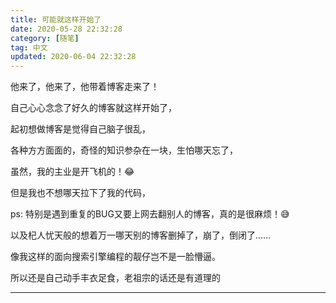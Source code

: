 ```yaml
---
title: 可能就这样开始了
date: 2020-05-28 22:32:28
category: [随笔]
tag: 中文
updated: 2020-06-04 22:32:28
---
```


他来了，他来了，他带着博客走来了！

自己心心念念了好久的博客就这样开始了，

起初想做博客是觉得自己脑子很乱，

各种方方面面的，奇怪的知识参杂在一块，生怕哪天忘了，

虽然，我的主业是开飞机的！😂

但是我也不想哪天拉下了我的代码，

ps: 特别是遇到重复的BUG又要上网去翻别人的博客，真的是很麻烦！😅

以及杞人忧天般的想着万一哪天别的博客删掉了，崩了，倒闭了……

像我这样的面向搜索引擎编程的靓仔岂不是一脸懵逼。

所以还是自己动手丰衣足食，老祖宗的话还是有道理的

------

